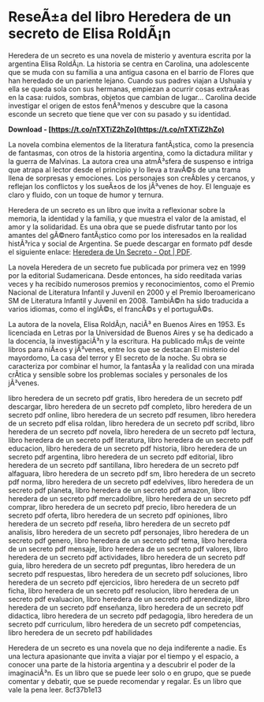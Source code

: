 # ReseÃ±a del libro Heredera de un secreto de Elisa RoldÃ¡n
 
Heredera de un secreto es una novela de misterio y aventura escrita por la argentina Elisa RoldÃ¡n. La historia se centra en Carolina, una adolescente que se muda con su familia a una antigua casona en el barrio de Flores que han heredado de un pariente lejano. Cuando sus padres viajan a Ushuaia y ella se queda sola con sus hermanas, empiezan a ocurrir cosas extraÃ±as en la casa: ruidos, sombras, objetos que cambian de lugar... Carolina decide investigar el origen de estos fenÃ³menos y descubre que la casona esconde un secreto que tiene que ver con su pasado y su identidad.
 
**Download - [https://t.co/nTXTiZ2hZo](https://t.co/nTXTiZ2hZo)**


 
La novela combina elementos de la literatura fantÃ¡stica, como la presencia de fantasmas, con otros de la historia argentina, como la dictadura militar y la guerra de Malvinas. La autora crea una atmÃ³sfera de suspenso e intriga que atrapa al lector desde el principio y lo lleva a travÃ©s de una trama llena de sorpresas y emociones. Los personajes son creÃ­bles y cercanos, y reflejan los conflictos y los sueÃ±os de los jÃ³venes de hoy. El lenguaje es claro y fluido, con un toque de humor y ternura.
 
Heredera de un secreto es un libro que invita a reflexionar sobre la memoria, la identidad y la familia, y que muestra el valor de la amistad, el amor y la solidaridad. Es una obra que se puede disfrutar tanto por los amantes del gÃ©nero fantÃ¡stico como por los interesados en la realidad histÃ³rica y social de Argentina. Se puede descargar en formato pdf desde el siguiente enlace: [Heredera de Un Secreto - Opt | PDF](https://www.scribd.com/doc/274080998/Heredera-de-Un-Secreto-opt).
  
La novela Heredera de un secreto fue publicada por primera vez en 1999 por la editorial Sudamericana. Desde entonces, ha sido reeditada varias veces y ha recibido numerosos premios y reconocimientos, como el Premio Nacional de Literatura Infantil y Juvenil en 2000 y el Premio Iberoamericano SM de Literatura Infantil y Juvenil en 2008. TambiÃ©n ha sido traducida a varios idiomas, como el inglÃ©s, el francÃ©s y el portuguÃ©s.
 
La autora de la novela, Elisa RoldÃ¡n, naciÃ³ en Buenos Aires en 1953. Es licenciada en Letras por la Universidad de Buenos Aires y se ha dedicado a la docencia, la investigaciÃ³n y la escritura. Ha publicado mÃ¡s de veinte libros para niÃ±os y jÃ³venes, entre los que se destacan El misterio del mayordomo, La casa del terror y El secreto de la noche. Su obra se caracteriza por combinar el humor, la fantasÃ­a y la realidad con una mirada crÃ­tica y sensible sobre los problemas sociales y personales de los jÃ³venes.
 
libro heredera de un secreto pdf gratis,  libro heredera de un secreto pdf descargar,  libro heredera de un secreto pdf completo,  libro heredera de un secreto pdf online,  libro heredera de un secreto pdf resumen,  libro heredera de un secreto pdf elisa roldan,  libro heredera de un secreto pdf scribd,  libro heredera de un secreto pdf novela,  libro heredera de un secreto pdf lectura,  libro heredera de un secreto pdf literatura,  libro heredera de un secreto pdf educacion,  libro heredera de un secreto pdf historia,  libro heredera de un secreto pdf argentina,  libro heredera de un secreto pdf editorial,  libro heredera de un secreto pdf santillana,  libro heredera de un secreto pdf alfaguara,  libro heredera de un secreto pdf sm,  libro heredera de un secreto pdf norma,  libro heredera de un secreto pdf edelvives,  libro heredera de un secreto pdf planeta,  libro heredera de un secreto pdf amazon,  libro heredera de un secreto pdf mercadolibre,  libro heredera de un secreto pdf comprar,  libro heredera de un secreto pdf precio,  libro heredera de un secreto pdf oferta,  libro heredera de un secreto pdf opiniones,  libro heredera de un secreto pdf reseña,  libro heredera de un secreto pdf analisis,  libro heredera de un secreto pdf personajes,  libro heredera de un secreto pdf genero,  libro heredera de un secreto pdf tema,  libro heredera de un secreto pdf mensaje,  libro heredera de un secreto pdf valores,  libro heredera de un secreto pdf actividades,  libro heredera de un secreto pdf guia,  libro heredera de un secreto pdf preguntas,  libro heredera de un secreto pdf respuestas,  libro heredera de un secreto pdf soluciones,  libro heredera de un secreto pdf ejercicios,  libro heredera de un secreto pdf ficha,  libro heredera de un secreto pdf resolucion,  libro heredera de un secreto pdf evaluacion,  libro heredera de un secreto pdf aprendizaje,  libro heredera de un secreto pdf enseñanza,  libro heredera de un secreto pdf didactica,  libro heredera de un secreto pdf pedagogia,  libro heredera de un secreto pdf curriculum,  libro heredera de un secreto pdf competencias,  libro heredera de un secreto pdf habilidades
 
Heredera de un secreto es una novela que no deja indiferente a nadie. Es una lectura apasionante que invita a viajar por el tiempo y el espacio, a conocer una parte de la historia argentina y a descubrir el poder de la imaginaciÃ³n. Es un libro que se puede leer solo o en grupo, que se puede comentar y debatir, que se puede recomendar y regalar. Es un libro que vale la pena leer.
 8cf37b1e13
 
